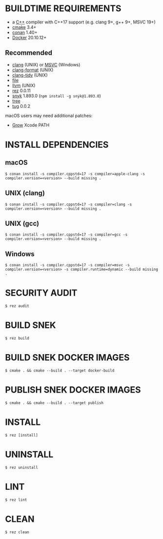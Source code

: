 # BUILDTIME REQUIREMENTS

* a [C++](https://www.cplusplus.com/) compiler with C++17 support (e.g. clang 9+, g++ 9+, MSVC 19+)
* [cmake](https://cmake.org/) 3.4+
* [conan](https://conan.io/) 1.40+
* [Docker](https://www.docker.com/) 20.10.12+

## Recommended

* [clang](https://clang.llvm.org/) (UNIX) or [MSVC](https://gist.github.com/mcandre/5ceb67ad44f6b974d33bcddedcb16e89) (Windows)
* [clang-format](https://clang.llvm.org/docs/ClangFormat.html) (UNIX)
* [clang-tidy](https://clang.llvm.org/extra/clang-tidy/) (UNIX)
* [file](https://linux.die.net/man/1/file)
* [llvm](https://llvm.org/) (UNIX)
* [rez](https://github.com/mcandre/rez) 0.0.11
* [snyk](https://www.npmjs.com/package/snyk) 1.893.0 (`npm install -g snyk@1.893.0`)
* [tree](https://linux.die.net/man/1/tree)
* [tug](https://github.com/mcandre/tug) 0.0.2

macOS users may need additional patches:

* [Grow](https://github.com/mcandre/dotfiles/blob/master/.profile.d/xcode.sh) Xcode PATH

# INSTALL DEPENDENCIES

## macOS

```console
$ conan install -s compiler.cppstd=17 -s compiler=apple-clang -s compiler.version=<version> --build missing .
```

## UNIX (clang)

```console
$ conan install -s compiler.cppstd=17 -s compiler=clang -s compiler.version=<version> --build missing .
```

## UNIX (gcc)

```console
$ conan install -s compiler.cppstd=17 -s compiler=gcc -s compiler.version=<version> --build missing .
```

## Windows

```console
$ conan install -s compiler.cppstd=17 -s compiler=msvc -s compiler.version=<version> -s compiler.runtime=dynamic --build missing .
```

# SECURITY AUDIT

```console
$ rez audit
```

# BUILD SNEK

```console
$ rez build
```

# BUILD SNEK DOCKER IMAGES

```console
$ cmake . && cmake --build . --target docker-build
```

# PUBLISH SNEK DOCKER IMAGES

```console
$ cmake . && cmake --build . --target publish
```

# INSTALL

```console
$ rez [install]
```

# UNINSTALL

```console
$ rez uninstall
```

# LINT

```console
$ rez lint
```

# CLEAN

```console
$ rez clean
```
